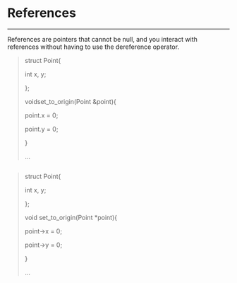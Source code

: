 # References

---

References are pointers that cannot be null, and you interact with references without having to use the dereference operator.

> struct Point{
>
> int x, y;
>
> };
>
> voidset\_to\_origin\(Point &point\){
>
> point.x = 0;
>
> point.y = 0;
>
> }
>
> …

```

```

> struct Point{
>
> int x, y;
>
> };
>
> void set\_to\_origin\(Point \*point\){
>
> point-&gt;x = 0;
>
> point-&gt;y = 0;
>
> }
>
> …



